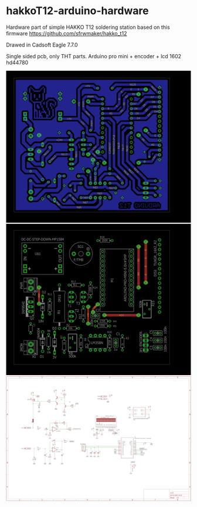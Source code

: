 # hakkoT12-arduino-hardware
Hardware part of simple HAKKO T12 soldering station based on this firmware https://github.com/sfrwmaker/hakko_t12

Drawed in Cadsoft Eagle 7.7.0

Single sided pcb, only THT parts.
Arduino pro mini + encoder + lcd 1602 hd44780

![alt text](https://github.com/miszczo/hakkoT12-arduino-hardware/blob/master/layout.png?raw=true)
![alt text](https://github.com/miszczo/hakkoT12-arduino-hardware/blob/master/mount.png?raw=true)
![alt text](https://github.com/miszczo/hakkoT12-arduino-hardware/blob/master/schematic.png?raw=true)

